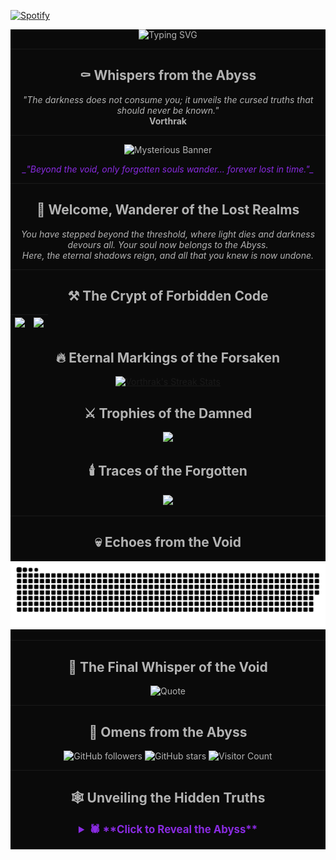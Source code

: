 [![Spotify](https://novatorem-bdk9hr7vo-vorthraks-projects.vercel.app/api/spotify)](https://open.spotify.com/user/31szdg5zh7nbmf7ah3yfeicnnbpy)
<div align="center" style="background-color: #0a0a0a; color: #b3b3b3;">

![Typing SVG](https://readme-typing-svg.herokuapp.com?size=30&color=8A2BE2&center=true&vCenter=true&width=600&lines=Enter+the+Eternal+Void...;Where+Shadows+Whisper+Their+Secrets...;Embrace+the+Darkness+and+Unseen...;Let+the+Mysteries+Unfold...)

---

## ⚰️ **Whispers from the Abyss**

 _"The darkness does not consume you; it unveils the cursed truths that should never be known."_  
  **Vorthrak**

---

<img src="https://media3.giphy.com/media/pVGsAWjzvXcZW4ZBTE/giphy.webp" alt="Mysterious Banner" width="600px">

<p style="color: #8A2BE2; font-style: italic;">_"Beyond the void, only forgotten souls wander... forever lost in time."_</p>

---

## 🦇 **Welcome, Wanderer of the Lost Realms**

 _You have stepped beyond the threshold, where light dies and darkness devours all. Your soul now belongs to the Abyss._  
 _Here, the eternal shadows reign, and all that you knew is now undone._

---

## ⚒️ **The Crypt of Forbidden Code**

| <a href="https://github.com/anuraghazra/github-readme-stats"><img src="https://github-readme-stats.vercel.app/api?username=vorthrak&show_icons=true&include_all_commits=true&theme=dark&hide_border=true&bg_color=0a0a0a&text_color=8A2BE2" /></a> | <a href="https://github.com/anuraghazra/github-readme-stats"><img src="https://github-readme-stats.vercel.app/api/top-langs/?username=vorthrak&layout=compact&theme=dark&hide_border=true&bg_color=0a0a0a&text_color=8A2BE2" /></a> |
| ------------- | ------------- |

## 🔥 **Eternal Markings of the Forsaken**

<a href="https://github.com/DenverCoder1/github-readme-streak-stats">
  <img src="https://github-readme-streak-stats.herokuapp.com/?user=vorthrak&theme=dark&hide_border=true&background=0a0a0a&text_color=8A2BE2&border=8A2BE2" alt="Vorthrak's Streak Stats" />
</a>

## ⚔️ **Trophies of the Damned**

<a href="https://github.com/ryo-ma/github-profile-trophy">
  <img src="https://github-profile-trophy.vercel.app/?username=vorthrak&theme=dracula&no-frame=true&column=4&background=0a0a0a&color=8A2BE2" />
</a>

## 🕯️ **Traces of the Forgotten**

<a href="https://github.com/Ashutosh00710/github-readme-activity-graph">
  <img src="https://github-readme-activity-graph.vercel.app/graph?username=vorthrak&theme=dracula&hide_border=true&bg_color=0a0a0a&text_color=8A2BE2" />
</a>

---

## 💀 **Echoes from the Void**  
![Snake animation](https://github.com/vorthrak/vorthrak/blob/output/github-snake-dark.svg)

---

## 📜 **The Final Whisper of the Void**

![Quote](https://quotes-github-readme.vercel.app/api?type=horizontal&theme=dark)

---

## 📢 **Omens from the Abyss**

![GitHub followers](https://img.shields.io/github/followers/vorthrak?style=flat-square&color=8A2BE2)
![GitHub stars](https://img.shields.io/github/stars/vorthrak?style=flat-square&color=8A2BE2)
![Visitor Count](https://komarev.com/ghpvc/?username=vorthrak&color=0a0a0a&style=flat-square)

---

## 🕸️ **Unveiling the Hidden Truths**

<details>
  <summary style="color: #8A2BE2; font-weight: bold; font-size: 1.2em;">🕷️ **Click to Reveal the Abyss**</summary>
  <p style="color: #8A2BE2; font-style: italic;">🕯️ **The void watches... Your every move, every whisper, is consumed by it. No one escapes the gaze of the dark.**</p>
</details>

---

</div>
